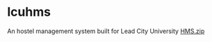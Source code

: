 # lcuhms
An hostel management system built for Lead City University
[HMS.zip](https://github.com/Noah-droid/lcuhms/files/9331033/HMS.zip)
